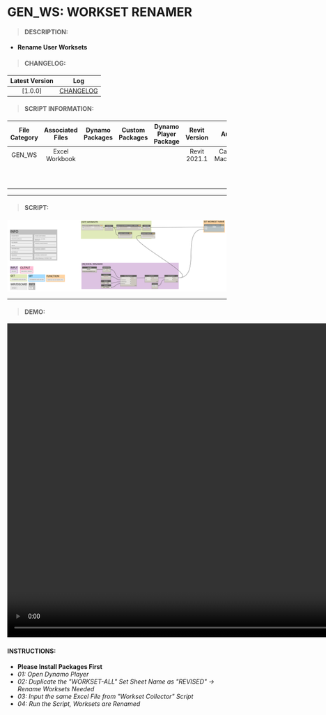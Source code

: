 # GEN_WS: WORKSET RENAMER

> #### DESCRIPTION: 
- **Rename User Worksets**

> #### CHANGELOG:

| Latest Version | Log |
| :-------: | :----: | 
|[1.0.0] | [CHANGELOG](/_scripts/_general/WORKSETS/changelog/GEN_WS_WorksetRenamer.md) |

> #### SCRIPT INFORMATION: 

| File Category| Associated Files | Dynamo Packages | Custom Packages | Dynamo Player Package | Revit Version | Author | Modified By | File Name & Location |
| :-------: | :----: | :---: | :---: | :---: | :---: | :---: | :--: | :--:
| GEN_WS | Excel Workbook | | | | Revit 2021.1 | Cathrine Macabuhay|  | GEN_WS_WorksetRenamer |
| | | | | | | | | (https://bimcapcom.sharepoint.com/:u:/s/BCP-Main/EYZjRwtrUe1HgXwnidjtbg8Bz2_jiFfmGS55nc9e7pRnYQ?e=QQsjkm)

----------------------------------------------------------------
> #### SCRIPT: 
<img src="./_scripts/_general/WORKSETS/images/GEN_WS_WorksetRenamer.png">


------------------------------------------------------------------------------

> #### **DEMO**: 

<video width="1280" height="720" controls>
 <source src="./_scripts/_general/WORKSETS/demo/GEN_WS_WorksetRenamer.mp4" type="video/mp4">
</video>

#### INSTRUCTIONS: 
- **Please Install Packages First**
- *01: Open Dynamo Player*
- *02: Duplicate the "WORKSET-ALL" Set Sheet Name as "REVISED" -> Rename Worksets Needed*
- *03: Input the same Excel File from "Workset Collector" Script*
- *04: Run the Script, Worksets are Renamed*
